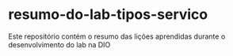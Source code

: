 # resumo-do-lab-tipos-servico
Este repositório contém o resumo das lições aprendidas durante o desenvolvimento do lab na DIO
